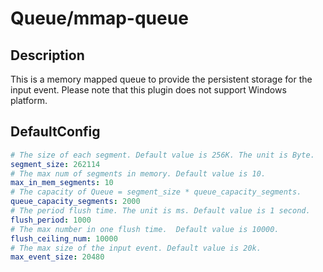 # Queue/mmap-queue
## Description
This is a memory mapped queue to provide the persistent storage for the input event. Please note that this plugin does not support Windows platform.
## DefaultConfig
```yaml
# The size of each segment. Default value is 256K. The unit is Byte.
segment_size: 262114
# The max num of segments in memory. Default value is 10.
max_in_mem_segments: 10
# The capacity of Queue = segment_size * queue_capacity_segments.
queue_capacity_segments: 2000
# The period flush time. The unit is ms. Default value is 1 second.
flush_period: 1000
# The max number in one flush time.  Default value is 10000.
flush_ceiling_num: 10000
# The max size of the input event. Default value is 20k.
max_event_size: 20480
```
